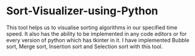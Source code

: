 # Sort-Visualizer-using-Python
This tool helps us to visualise sorting algorithms in our specified time speed. It also has the ability to be implemented in any code editors or for every version of python which has tkinter in it. I have implemented Bubble sort, Merge sort, Insertion sort and Selection sort with this tool.
